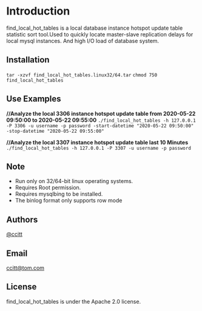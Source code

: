 # Introduction
find_local_hot_tables is a local database instance hotspot update table statistic sort tool.Used to quickly locate master-slave replication delays for local mysql instances. And high I/O load of database system.

## Installation
`tar -xzvf find_local_hot_tables.linux32/64.tar`
`chmod 750 find_local_hot_tables`

## Use Examples
**//Analyze the local 3306 instance hotspot update table from 2020-05-22 09:50:00 to 2020-05-22 09:55:00**
`./find_local_hot_tables -h 127.0.0.1 -P 3306 -u username -p password -start-datetime "2020-05-22 09:50:00" -stop-datetime "2020-05-22 09:55:00"`

**//Analyze the local 3307 instance hotspot update table last 10 Minutes**
`./find_local_hot_tables -h 127.0.0.1 -P 3307 -u username -p password`

## Note
* Run only on 32/64-bit linux operating systems.
* Requires Root permission.
* Requires mysqlbing to be installed.
* The binlog format only supports row mode

## Authors
[@ccitt](https://github.com/ccitt)

## Email
ccitt@tom.com

## License
find_local_hot_tables is under the Apache 2.0 license. 
